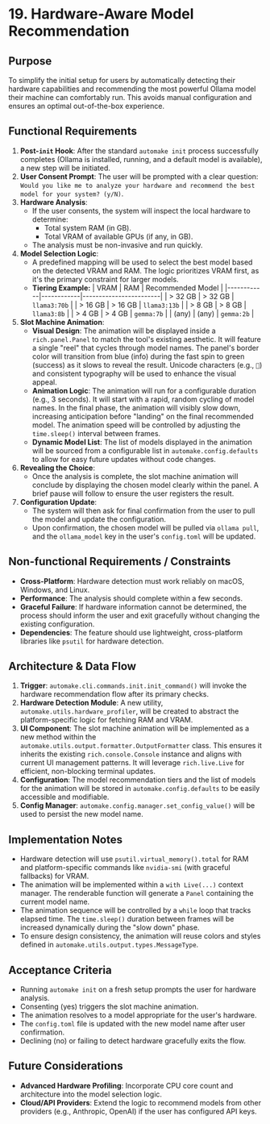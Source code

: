 # 19. Hardware-Aware Model Recommendation
## Purpose
To simplify the initial setup for users by automatically detecting their hardware capabilities and recommending the most powerful Ollama model their machine can comfortably run. This avoids manual configuration and ensures an optimal out-of-the-box experience.

## Functional Requirements
1.  **Post-`init` Hook**: After the standard `automake init` process successfully completes (Ollama is installed, running, and a default model is available), a new step will be initiated.
2.  **User Consent Prompt**: The user will be prompted with a clear question: `Would you like me to analyze your hardware and recommend the best model for your system? (y/N)`.
3.  **Hardware Analysis**:
    - If the user consents, the system will inspect the local hardware to determine:
        - Total system RAM (in GB).
        - Total VRAM of available GPUs (if any, in GB).
    - The analysis must be non-invasive and run quickly.
4.  **Model Selection Logic**:
    - A predefined mapping will be used to select the best model based on the detected VRAM and RAM. The logic prioritizes VRAM first, as it's the primary constraint for larger models.
    - **Tiering Example:**
      | VRAM       | RAM        | Recommended Model      |
      |------------|------------|------------------------|
      | > 32 GB    | > 32 GB    | `llama3:70b`           |
      | > 16 GB    | > 16 GB    | `llama3:13b`           |
      | > 8 GB     | > 8 GB     | `llama3:8b`            |
      | > 4 GB     | > 4 GB     | `gemma:7b`             |
      | (any)      | (any)      | `gemma:2b`             |
5.  **Slot Machine Animation**:
    - **Visual Design**: The animation will be displayed inside a `rich.panel.Panel` to match the tool's existing aesthetic. It will feature a single "reel" that cycles through model names. The panel's border color will transition from blue (info) during the fast spin to green (success) as it slows to reveal the result. Unicode characters (e.g., `🎰`) and consistent typography will be used to enhance the visual appeal.
    - **Animation Logic**: The animation will run for a configurable duration (e.g., 3 seconds). It will start with a rapid, random cycling of model names. In the final phase, the animation will visibly slow down, increasing anticipation before "landing" on the final recommended model. The animation speed will be controlled by adjusting the `time.sleep()` interval between frames.
    - **Dynamic Model List**: The list of models displayed in the animation will be sourced from a configurable list in `automake.config.defaults` to allow for easy future updates without code changes.
6.  **Revealing the Choice**:
    - Once the analysis is complete, the slot machine animation will conclude by displaying the chosen model clearly within the panel. A brief pause will follow to ensure the user registers the result.
7.  **Configuration Update**:
    - The system will then ask for final confirmation from the user to pull the model and update the configuration.
    - Upon confirmation, the chosen model will be pulled via `ollama pull`, and the `ollama_model` key in the user's `config.toml` will be updated.

## Non-functional Requirements / Constraints
- **Cross-Platform**: Hardware detection must work reliably on macOS, Windows, and Linux.
- **Performance**: The analysis should complete within a few seconds.
- **Graceful Failure**: If hardware information cannot be determined, the process should inform the user and exit gracefully without changing the existing configuration.
- **Dependencies**: The feature should use lightweight, cross-platform libraries like `psutil` for hardware detection.

## Architecture & Data Flow
1.  **Trigger**: `automake.cli.commands.init.init_command()` will invoke the hardware recommendation flow after its primary checks.
2.  **Hardware Detection Module**: A new utility, `automake.utils.hardware_profiler`, will be created to abstract the platform-specific logic for fetching RAM and VRAM.
3.  **UI Component**: The slot machine animation will be implemented as a new method within the `automake.utils.output.formatter.OutputFormatter` class. This ensures it inherits the existing `rich.console.Console` instance and aligns with current UI management patterns. It will leverage `rich.live.Live` for efficient, non-blocking terminal updates.
4.  **Configuration**: The model recommendation tiers and the list of models for the animation will be stored in `automake.config.defaults` to be easily accessible and modifiable.
5.  **Config Manager**: `automake.config.manager.set_config_value()` will be used to persist the new model name.

## Implementation Notes
- Hardware detection will use `psutil.virtual_memory().total` for RAM and platform-specific commands like `nvidia-smi` (with graceful fallbacks) for VRAM.
- The animation will be implemented within a `with Live(...)` context manager. The renderable function will generate a `Panel` containing the current model name.
- The animation sequence will be controlled by a `while` loop that tracks elapsed time. The `time.sleep()` duration between frames will be increased dynamically during the "slow down" phase.
- To ensure design consistency, the animation will reuse colors and styles defined in `automake.utils.output.types.MessageType`.

## Acceptance Criteria
- Running `automake init` on a fresh setup prompts the user for hardware analysis.
- Consenting (yes) triggers the slot machine animation.
- The animation resolves to a model appropriate for the user's hardware.
- The `config.toml` file is updated with the new model name after user confirmation.
- Declining (no) or failing to detect hardware gracefully exits the flow.

## Future Considerations
- **Advanced Hardware Profiling**: Incorporate CPU core count and architecture into the model selection logic.
- **Cloud/API Providers**: Extend the logic to recommend models from other providers (e.g., Anthropic, OpenAI) if the user has configured API keys.
